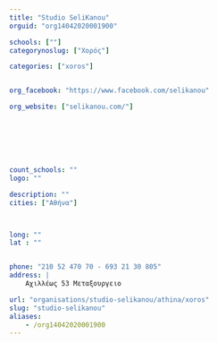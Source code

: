 ```yaml
---
title: "Studio SeliKanou"
orguid: "org14042020001900"

schools: [""]
categorynoslug: ["Χορός"]

categories: ["xoros"]


org_facebook: "https://www.facebook.com/selikanou"

org_website: ["selikanou.com/"]







count_schools: ""
logo: ""

description: ""
cities: ["Αθήνα"]



long: ""
lat : ""


phone: "210 52 470 70 - 693 21 30 805"
address: |
    Αχιλλέως 53 Μεταξουργειο

url: "organisations/studio-selikanou/athina/xoros"
slug: "studio-selikanou"
aliases:
    - /org14042020001900
---
```



